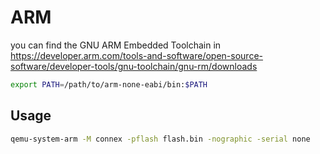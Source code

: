 # ARM

you can find the GNU ARM Embedded Toolchain in
<https://developer.arm.com/tools-and-software/open-source-software/developer-tools/gnu-toolchain/gnu-rm/downloads>

```bash
export PATH=/path/to/arm-none-eabi/bin:$PATH
```

## Usage

```bash
qemu-system-arm -M connex -pflash flash.bin -nographic -serial none
```
